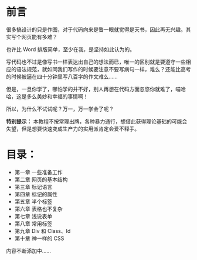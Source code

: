 前言
===

很多搞设计的只是作图，对于代码向来是瞥一眼就觉得是天书，因此再无兴趣。其实写个网页能有多难？

也许比 Word 排版简单，至少在我，是坚持如此认为的。

写代码也不过是像写书一样表达出自己的想法而已，唯一的区别就是要遵守一些相应的语法规范，就如同我们写作的时候要注意不要写病句一样，难么？还能比高考的时候被逼在四十分钟里写八百字的作文难么……

但是，一旦你学了，哪怕学的并不好，别人再想在代码方面忽悠你就难了，喵哈哈，这是多么美妙和幸福的事情啊！

所以，为什么不试试呢？万一，万一学会了呢？

**特别提示：** 本教程不按常理出牌，各种暴力通行，想借此获得理论基础的可能会失望，但是想要快速变成生产力的实用派肯定会爱不释手。

目录：
===

* 第一章 一些准备工作
* 第二章 网页的基本结构
* 第三章 标记语言
* 第四章 标记的属性
* 第五章 半个标签
* 第六章 表格也不复杂
* 第七章 浅说表单
* 第八章 常用标签
* 第九章 Div 和 Class、Id
* 第十章 神一样的 CSS

内容不断添加中……
